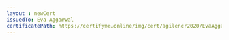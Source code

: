 ```yaml
--- 
layout : newCert 
issuedTo: Eva Aggarwal 
certificatePath: https://certifyme.online/img/cert/agilencr2020/EvaAggarwal_0d4af.png
--- 
```

